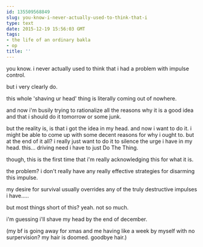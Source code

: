 ```yaml
---
id: 135509568849
slug: you-know-i-never-actually-used-to-think-that-i
type: text
date: 2015-12-19 15:56:03 GMT
tags:
- the life of an ordinary bakla
- op
title: ''
---
```

you know. i never actually used to think that i had a problem with impulse control.

but i very clearly do. 

this whole 'shaving ur head' thing is literally coming out of nowhere.

and now i'm busily trying to rationalize all the reasons why it is a good idea and that i should do it tomorrow or some junk.

but the reality is, is that i got the idea in my head. and now i want to do it. i might be able to come up with some decent reasons for why i ought to. but at the end of it all? i really just want to do it to silence the urge i have in my head. this... driving need i have to just Do The Thing.

though, this is the first time that i'm really acknowledging this for what it is.

the problem? i don't really have any really effective strategies for disarming this impulse.

my desire for survival usually overrides any of the truly destructive impulses i have.....

but most things short of this? yeah. not so much.

i'm guessing i'll shave my head by the end of december.

(my bf is going away for xmas and me having like a week by myself with no surpervision? my hair is doomed. goodbye hair.)